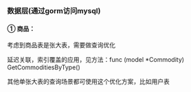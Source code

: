 ### 数据层(通过gorm访问mysql)

#### ① 商品：

考虑到商品表是张大表，需要做查询优化

延迟关联，索引覆盖的应用，见方法：func (model *Commodity) GetCommoditiesByType()

其他单张大表的查询场景都可使用这个优化方案，比如用户表
